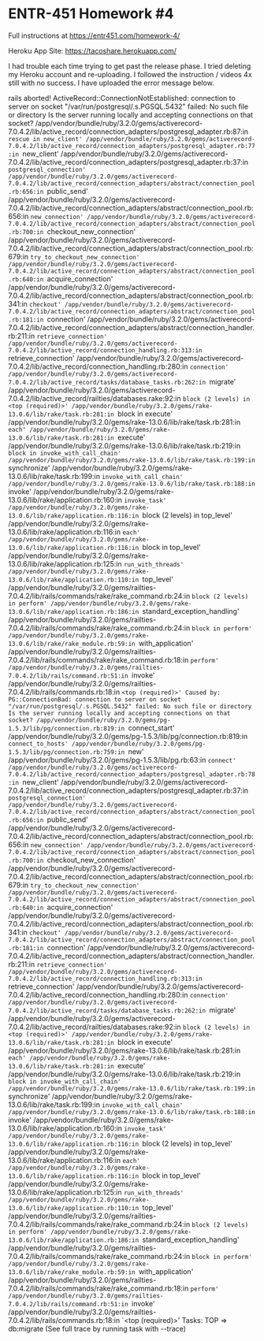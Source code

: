 # ENTR-451 Homework #4

Full instructions at https://entr451.com/homework-4/

Heroku App Site:
https://tacoshare.herokuapp.com/

I had trouble each time trying to get past the release phase. I tried deleting my Heroku account and re-uploading. I followed the instruction / videos 4x still with no success. I have uploaded the error message below. 


rails aborted!
ActiveRecord::ConnectionNotEstablished: connection to server on socket "/var/run/postgresql/.s.PGSQL.5432" failed: No such file or directory
	Is the server running locally and accepting connections on that socket?
/app/vendor/bundle/ruby/3.2.0/gems/activerecord-7.0.4.2/lib/active_record/connection_adapters/postgresql_adapter.rb:87:in `rescue in new_client'
/app/vendor/bundle/ruby/3.2.0/gems/activerecord-7.0.4.2/lib/active_record/connection_adapters/postgresql_adapter.rb:77:in `new_client'
/app/vendor/bundle/ruby/3.2.0/gems/activerecord-7.0.4.2/lib/active_record/connection_adapters/postgresql_adapter.rb:37:in `postgresql_connection'
/app/vendor/bundle/ruby/3.2.0/gems/activerecord-7.0.4.2/lib/active_record/connection_adapters/abstract/connection_pool.rb:656:in `public_send'
/app/vendor/bundle/ruby/3.2.0/gems/activerecord-7.0.4.2/lib/active_record/connection_adapters/abstract/connection_pool.rb:656:in `new_connection'
/app/vendor/bundle/ruby/3.2.0/gems/activerecord-7.0.4.2/lib/active_record/connection_adapters/abstract/connection_pool.rb:700:in `checkout_new_connection'
/app/vendor/bundle/ruby/3.2.0/gems/activerecord-7.0.4.2/lib/active_record/connection_adapters/abstract/connection_pool.rb:679:in `try_to_checkout_new_connection'
/app/vendor/bundle/ruby/3.2.0/gems/activerecord-7.0.4.2/lib/active_record/connection_adapters/abstract/connection_pool.rb:640:in `acquire_connection'
/app/vendor/bundle/ruby/3.2.0/gems/activerecord-7.0.4.2/lib/active_record/connection_adapters/abstract/connection_pool.rb:341:in `checkout'
/app/vendor/bundle/ruby/3.2.0/gems/activerecord-7.0.4.2/lib/active_record/connection_adapters/abstract/connection_pool.rb:181:in `connection'
/app/vendor/bundle/ruby/3.2.0/gems/activerecord-7.0.4.2/lib/active_record/connection_adapters/abstract/connection_handler.rb:211:in `retrieve_connection'
/app/vendor/bundle/ruby/3.2.0/gems/activerecord-7.0.4.2/lib/active_record/connection_handling.rb:313:in `retrieve_connection'
/app/vendor/bundle/ruby/3.2.0/gems/activerecord-7.0.4.2/lib/active_record/connection_handling.rb:280:in `connection'
/app/vendor/bundle/ruby/3.2.0/gems/activerecord-7.0.4.2/lib/active_record/tasks/database_tasks.rb:262:in `migrate'
/app/vendor/bundle/ruby/3.2.0/gems/activerecord-7.0.4.2/lib/active_record/railties/databases.rake:92:in `block (2 levels) in <top (required)>'
/app/vendor/bundle/ruby/3.2.0/gems/rake-13.0.6/lib/rake/task.rb:281:in `block in execute'
/app/vendor/bundle/ruby/3.2.0/gems/rake-13.0.6/lib/rake/task.rb:281:in `each'
/app/vendor/bundle/ruby/3.2.0/gems/rake-13.0.6/lib/rake/task.rb:281:in `execute'
/app/vendor/bundle/ruby/3.2.0/gems/rake-13.0.6/lib/rake/task.rb:219:in `block in invoke_with_call_chain'
/app/vendor/bundle/ruby/3.2.0/gems/rake-13.0.6/lib/rake/task.rb:199:in `synchronize'
/app/vendor/bundle/ruby/3.2.0/gems/rake-13.0.6/lib/rake/task.rb:199:in `invoke_with_call_chain'
/app/vendor/bundle/ruby/3.2.0/gems/rake-13.0.6/lib/rake/task.rb:188:in `invoke'
/app/vendor/bundle/ruby/3.2.0/gems/rake-13.0.6/lib/rake/application.rb:160:in `invoke_task'
/app/vendor/bundle/ruby/3.2.0/gems/rake-13.0.6/lib/rake/application.rb:116:in `block (2 levels) in top_level'
/app/vendor/bundle/ruby/3.2.0/gems/rake-13.0.6/lib/rake/application.rb:116:in `each'
/app/vendor/bundle/ruby/3.2.0/gems/rake-13.0.6/lib/rake/application.rb:116:in `block in top_level'
/app/vendor/bundle/ruby/3.2.0/gems/rake-13.0.6/lib/rake/application.rb:125:in `run_with_threads'
/app/vendor/bundle/ruby/3.2.0/gems/rake-13.0.6/lib/rake/application.rb:110:in `top_level'
/app/vendor/bundle/ruby/3.2.0/gems/railties-7.0.4.2/lib/rails/commands/rake/rake_command.rb:24:in `block (2 levels) in perform'
/app/vendor/bundle/ruby/3.2.0/gems/rake-13.0.6/lib/rake/application.rb:186:in `standard_exception_handling'
/app/vendor/bundle/ruby/3.2.0/gems/railties-7.0.4.2/lib/rails/commands/rake/rake_command.rb:24:in `block in perform'
/app/vendor/bundle/ruby/3.2.0/gems/rake-13.0.6/lib/rake/rake_module.rb:59:in `with_application'
/app/vendor/bundle/ruby/3.2.0/gems/railties-7.0.4.2/lib/rails/commands/rake/rake_command.rb:18:in `perform'
/app/vendor/bundle/ruby/3.2.0/gems/railties-7.0.4.2/lib/rails/command.rb:51:in `invoke'
/app/vendor/bundle/ruby/3.2.0/gems/railties-7.0.4.2/lib/rails/commands.rb:18:in `<top (required)>'
Caused by:
PG::ConnectionBad: connection to server on socket "/var/run/postgresql/.s.PGSQL.5432" failed: No such file or directory
	Is the server running locally and accepting connections on that socket?
/app/vendor/bundle/ruby/3.2.0/gems/pg-1.5.3/lib/pg/connection.rb:819:in `connect_start'
/app/vendor/bundle/ruby/3.2.0/gems/pg-1.5.3/lib/pg/connection.rb:819:in `connect_to_hosts'
/app/vendor/bundle/ruby/3.2.0/gems/pg-1.5.3/lib/pg/connection.rb:759:in `new'
/app/vendor/bundle/ruby/3.2.0/gems/pg-1.5.3/lib/pg.rb:63:in `connect'
/app/vendor/bundle/ruby/3.2.0/gems/activerecord-7.0.4.2/lib/active_record/connection_adapters/postgresql_adapter.rb:78:in `new_client'
/app/vendor/bundle/ruby/3.2.0/gems/activerecord-7.0.4.2/lib/active_record/connection_adapters/postgresql_adapter.rb:37:in `postgresql_connection'
/app/vendor/bundle/ruby/3.2.0/gems/activerecord-7.0.4.2/lib/active_record/connection_adapters/abstract/connection_pool.rb:656:in `public_send'
/app/vendor/bundle/ruby/3.2.0/gems/activerecord-7.0.4.2/lib/active_record/connection_adapters/abstract/connection_pool.rb:656:in `new_connection'
/app/vendor/bundle/ruby/3.2.0/gems/activerecord-7.0.4.2/lib/active_record/connection_adapters/abstract/connection_pool.rb:700:in `checkout_new_connection'
/app/vendor/bundle/ruby/3.2.0/gems/activerecord-7.0.4.2/lib/active_record/connection_adapters/abstract/connection_pool.rb:679:in `try_to_checkout_new_connection'
/app/vendor/bundle/ruby/3.2.0/gems/activerecord-7.0.4.2/lib/active_record/connection_adapters/abstract/connection_pool.rb:640:in `acquire_connection'
/app/vendor/bundle/ruby/3.2.0/gems/activerecord-7.0.4.2/lib/active_record/connection_adapters/abstract/connection_pool.rb:341:in `checkout'
/app/vendor/bundle/ruby/3.2.0/gems/activerecord-7.0.4.2/lib/active_record/connection_adapters/abstract/connection_pool.rb:181:in `connection'
/app/vendor/bundle/ruby/3.2.0/gems/activerecord-7.0.4.2/lib/active_record/connection_adapters/abstract/connection_handler.rb:211:in `retrieve_connection'
/app/vendor/bundle/ruby/3.2.0/gems/activerecord-7.0.4.2/lib/active_record/connection_handling.rb:313:in `retrieve_connection'
/app/vendor/bundle/ruby/3.2.0/gems/activerecord-7.0.4.2/lib/active_record/connection_handling.rb:280:in `connection'
/app/vendor/bundle/ruby/3.2.0/gems/activerecord-7.0.4.2/lib/active_record/tasks/database_tasks.rb:262:in `migrate'
/app/vendor/bundle/ruby/3.2.0/gems/activerecord-7.0.4.2/lib/active_record/railties/databases.rake:92:in `block (2 levels) in <top (required)>'
/app/vendor/bundle/ruby/3.2.0/gems/rake-13.0.6/lib/rake/task.rb:281:in `block in execute'
/app/vendor/bundle/ruby/3.2.0/gems/rake-13.0.6/lib/rake/task.rb:281:in `each'
/app/vendor/bundle/ruby/3.2.0/gems/rake-13.0.6/lib/rake/task.rb:281:in `execute'
/app/vendor/bundle/ruby/3.2.0/gems/rake-13.0.6/lib/rake/task.rb:219:in `block in invoke_with_call_chain'
/app/vendor/bundle/ruby/3.2.0/gems/rake-13.0.6/lib/rake/task.rb:199:in `synchronize'
/app/vendor/bundle/ruby/3.2.0/gems/rake-13.0.6/lib/rake/task.rb:199:in `invoke_with_call_chain'
/app/vendor/bundle/ruby/3.2.0/gems/rake-13.0.6/lib/rake/task.rb:188:in `invoke'
/app/vendor/bundle/ruby/3.2.0/gems/rake-13.0.6/lib/rake/application.rb:160:in `invoke_task'
/app/vendor/bundle/ruby/3.2.0/gems/rake-13.0.6/lib/rake/application.rb:116:in `block (2 levels) in top_level'
/app/vendor/bundle/ruby/3.2.0/gems/rake-13.0.6/lib/rake/application.rb:116:in `each'
/app/vendor/bundle/ruby/3.2.0/gems/rake-13.0.6/lib/rake/application.rb:116:in `block in top_level'
/app/vendor/bundle/ruby/3.2.0/gems/rake-13.0.6/lib/rake/application.rb:125:in `run_with_threads'
/app/vendor/bundle/ruby/3.2.0/gems/rake-13.0.6/lib/rake/application.rb:110:in `top_level'
/app/vendor/bundle/ruby/3.2.0/gems/railties-7.0.4.2/lib/rails/commands/rake/rake_command.rb:24:in `block (2 levels) in perform'
/app/vendor/bundle/ruby/3.2.0/gems/rake-13.0.6/lib/rake/application.rb:186:in `standard_exception_handling'
/app/vendor/bundle/ruby/3.2.0/gems/railties-7.0.4.2/lib/rails/commands/rake/rake_command.rb:24:in `block in perform'
/app/vendor/bundle/ruby/3.2.0/gems/rake-13.0.6/lib/rake/rake_module.rb:59:in `with_application'
/app/vendor/bundle/ruby/3.2.0/gems/railties-7.0.4.2/lib/rails/commands/rake/rake_command.rb:18:in `perform'
/app/vendor/bundle/ruby/3.2.0/gems/railties-7.0.4.2/lib/rails/command.rb:51:in `invoke'
/app/vendor/bundle/ruby/3.2.0/gems/railties-7.0.4.2/lib/rails/commands.rb:18:in `<top (required)>'
Tasks: TOP => db:migrate
(See full trace by running task with --trace)